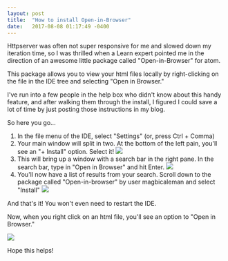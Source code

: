 ```yaml
---
layout: post
title:  "How to install Open-in-Browser"
date:   2017-08-08 01:17:49 -0400
---
```



Httpserver was often not super responsive for me and slowed down my iteration time, so I was thrilled when a Learn expert pointed me in the direction of an awesome little package called "Open-in-Browser" for atom.

This package allows you to view your html files locally by right-clicking on the file in the IDE tree and selecting "Open in Browser."

I've run into a few people in the help box who didn't know about this handy feature, and after walking them through the install, I figured I could save a lot of time by just posting those instructions in my blog. 

So here you go...

1.  In the file menu of the IDE, select "Settings" (or, press Ctrl + Comma)
2.  Your main window will split in two.   At the bottom of the left pain, you'll see an "+ Install" option.  Select it!
![](http://imgur.com/5BpNrN9)
3. This will bring up a window with a search bar in the right pane.  In the search bar, type in "Open in Browser" and hit Enter.
![](http://imgur.com/BaD0Q3i)
4. You'll now have a list of results from your search.  Scroll down to the package called "Open-in-browser" by user magbicaleman and select "Install"
![](http://imgur.com/FlFJMiV)


And that's it!  You won't even need to restart the IDE.

Now, when you right click on an html file, you'll see an option to "Open in Browser."

![](http://imgur.com/M8NJl9x)

Hope this helps!


